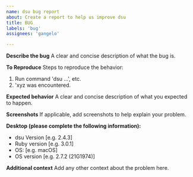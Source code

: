 ```yaml
---
name: dsu bug report
about: Create a report to help us improve dsu
title: BUG
labels: 'bug'
assignees: 'gangelo'

---
```


**Describe the bug**
A clear and concise description of what the bug is.

**To Reproduce**
Steps to reproduce the behavior:
1. Run command 'dsu <command> ...', etc.
2. 'xyz was encountered.

**Expected behavior**
A clear and concise description of what you expected to happen.

**Screenshots**
If applicable, add screenshots to help explain your problem.

**Desktop (please complete the following information):**
 - dsu Version [e.g. 2.4.3]
 - Ruby version [e.g. 3.0.1]
 - OS: [e.g. macOS]
 - OS version [e.g. 2.7.2 (21G1974)]

**Additional context**
Add any other context about the problem here.
